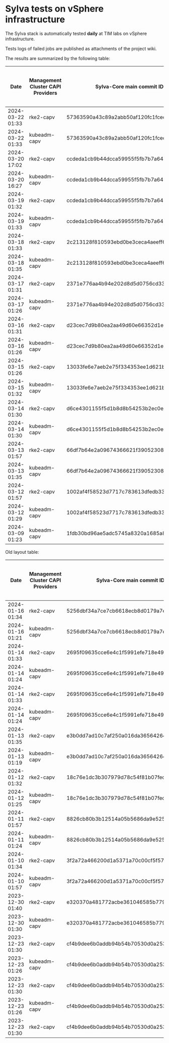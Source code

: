 # Sylva tests on vSphere infrastructure

The Sylva stack is automatically tested **daily** at TIM labs on vSphere infrastructure.

Tests logs of failed jobs are published as attachments of the project wiki.

The results are summarized by the following table:

| Date                      | Management Cluster CAPI Providers | Sylva-Core main commit ID        | Management cluster result                    | Workload cluster result              | Test logs (only for failed tests) |
|---------------------------|-----------------------------------|----------------------------------|----------------------------------------------|--------------------------------------|-----------------------------------|
|2024-03-22 01:33|rke2-capv|57363590a43c89a2abb50af120fc1fced7ad0770|:white_check_mark:|:white_check_mark:||
|2024-03-22 01:33|kubeadm-capv|57363590a43c89a2abb50af120fc1fced7ad0770|:white_check_mark:|:white_check_mark:||
|2024-03-20 17:02|rke2-capv|ccdeda1cb9b44dcca59955f5fb7b7a6488acba57|:x:|N/A|[link](https://gitlab.com/sylva-projects/sylva-core/-/wikis/uploads/d898b4011e2287cac766503704b393c6/capv-logs.gz)|
|2024-03-20 16:27|kubeadm-capv|ccdeda1cb9b44dcca59955f5fb7b7a6488acba57|:x:|N/A|[link](https://gitlab.com/sylva-projects/sylva-core/-/wikis/uploads/d898b4011e2287cac766503704b393c6/capv-logs.gz)|
|2024-03-19 01:32|rke2-capv|ccdeda1cb9b44dcca59955f5fb7b7a6488acba57|:white_check_mark:|:white_check_mark:||
|2024-03-19 01:33|kubeadm-capv|ccdeda1cb9b44dcca59955f5fb7b7a6488acba57|:white_check_mark:|:white_check_mark:||
|2024-03-18 01:33|rke2-capv|2c213128f810593ebd0be3ceca4aeeff6489b55f|:white_check_mark:|:white_check_mark:||
|2024-03-18 01:35|kubeadm-capv|2c213128f810593ebd0be3ceca4aeeff6489b55f|:white_check_mark:|:white_check_mark:||
|2024-03-17 01:31|rke2-capv|2371e776aa4b94e202d8d5d0756cd33937fa7298|:white_check_mark:|:white_check_mark:||
|2024-03-17 01:26|kubeadm-capv|2371e776aa4b94e202d8d5d0756cd33937fa7298|:white_check_mark:|:white_check_mark:||
|2024-03-16 01:31|rke2-capv|d23cec7d9b80ea2aa49d60e66352d1e71ba21bc8|:white_check_mark:|:white_check_mark:||
|2024-03-16 01:26|kubeadm-capv|d23cec7d9b80ea2aa49d60e66352d1e71ba21bc8|:white_check_mark:|:white_check_mark:||
|2024-03-15 01:26|rke2-capv|13033fe6e7aeb2e75f334353ee1d621b68c43543|:white_check_mark:|:white_check_mark:||
|2024-03-15 01:32|kubeadm-capv|13033fe6e7aeb2e75f334353ee1d621b68c43543|:white_check_mark:|:white_check_mark:||
|2024-03-14 01:30|rke2-capv|d6ce4301155f5d1b8d8b54253b2ec0e35139ce8e|:x:|N/A|[link](https://gitlab.com/sylva-projects/sylva-core/-/wikis/uploads/faae185f5c05d13647ce9bf98c738f1d/capv-logs.gz)|
|2024-03-14 01:30|kubeadm-capv|d6ce4301155f5d1b8d8b54253b2ec0e35139ce8e|:x:|N/A|[link](https://gitlab.com/sylva-projects/sylva-core/-/wikis/uploads/faae185f5c05d13647ce9bf98c738f1d/capv-logs.gz)|
|2024-03-13 01:57|rke2-capv|66df7b64e2a09674366621f39052308a501e1c67|:x:|N/A|[link](https://gitlab.com/sylva-projects/sylva-core/-/wikis/uploads/6d3c3bfcd6ad310f715cde1b3953a5c6/capv-logs.gz)|
|2024-03-13 01:35|kubeadm-capv|66df7b64e2a09674366621f39052308a501e1c67|:white_check_mark:|:white_check_mark:|[link](https://gitlab.com/sylva-projects/sylva-core/-/wikis/uploads/6d3c3bfcd6ad310f715cde1b3953a5c6/capv-logs.gz)|
|2024-03-12 01:57|rke2-capv|1002af4f58523d7717c783613dfedb33688d432f|:x:|N/A|[link](https://gitlab.com/sylva-projects/sylva-core/-/wikis/uploads/e534abeb192a398f956d3e4b65426752/capv-logs.gz)|
|2024-03-12 01:29|kubeadm-capv|1002af4f58523d7717c783613dfedb33688d432f|:white_check_mark:|:white_check_mark:|[link](https://gitlab.com/sylva-projects/sylva-core/-/wikis/uploads/e534abeb192a398f956d3e4b65426752/capv-logs.gz)|
|2024-03-09 01:23|kubeadm-capv|1fdb30bd96ae5adc5745a8320a1685a839255a03|:white_check_mark:|:white_check_mark:|[link](https://gitlab.com/sylva-projects/sylva-core/-/wikis/uploads/7139b76989db56609770e5df68c523bb/capv-logs.gz)|

Old layout table:

| Date                      | Management Cluster CAPI Providers | Sylva-Core main commit ID        | Result                                       | Test logs (only for failed tests) |
|---------------------------|-----------------------------------|----------------------------------|----------------------------------------------|-----------------------------------|
|2024-01-16 01:34|rke2-capv|5256dbf34a7ce7cb6618ecb8d0179a7eae5fbd46|:white_check_mark: success||
|2024-01-16 01:21|kubeadm-capv|5256dbf34a7ce7cb6618ecb8d0179a7eae5fbd46|:white_check_mark: success||
|2024-01-14 01:33|rke2-capv|2695f09635cce6e4c1f5991efe718e497702f32b|:white_check_mark: success||
|2024-01-14 01:24|kubeadm-capv|2695f09635cce6e4c1f5991efe718e497702f32b|:white_check_mark: success||
|2024-01-14 01:33|rke2-capv|2695f09635cce6e4c1f5991efe718e497702f32b|:white_check_mark: success||
|2024-01-14 01:24|kubeadm-capv|2695f09635cce6e4c1f5991efe718e497702f32b|:white_check_mark: success||
|2024-01-13 01:35|rke2-capv|e3b0dd7ad10c7af250a016da36564264287586bf|:white_check_mark: success||
|2024-01-13 01:19|kubeadm-capv|e3b0dd7ad10c7af250a016da36564264287586bf|:white_check_mark: success||
|2024-01-12 01:32|rke2-capv|18c76e1dc3b307979d78c54f81b07fec0d80d511|:white_check_mark: success||
|2024-01-12 01:25|kubeadm-capv|18c76e1dc3b307979d78c54f81b07fec0d80d511|:white_check_mark: success||
|2024-01-11 01:57|rke2-capv|8826cb80b3b12514a05b5686da9e52505c577704|:x: failed|[link](https://gitlab.com/sylva-projects/sylva-core/-/wikis/uploads/f8332c73b645753fb674c6ec8d7eeabf/capv-logs.gz)|
|2024-01-11 01:24|kubeadm-capv|8826cb80b3b12514a05b5686da9e52505c577704|:white_check_mark: success||
|2024-01-10 01:34|rke2-capv|3f2a72a466200d1a5371a70c00cf5f57d35b73fe|:white_check_mark: success||
|2024-01-10 01:57|kubeadm-capv|3f2a72a466200d1a5371a70c00cf5f57d35b73fe|:x: failed|[link](https://gitlab.com/sylva-projects/sylva-core/-/wikis/uploads/8138bd7fc116d62d656f66aab4c677ac/capv-logs.gz)|
|2023-12-30 01:40|rke2-capv|e320370a481772acbe361046585b779bc4c772fe|:x: failed|[link](https://gitlab.com/sylva-projects/sylva-core/-/wikis/uploads/17d4ffbdc8036903ad000196987782ea/capv-logs.gz)|
|2023-12-30 01:30|kubeadm-capv|e320370a481772acbe361046585b779bc4c772fe|:x: failed|[link](https://gitlab.com/sylva-projects/sylva-core/-/wikis/uploads/17d4ffbdc8036903ad000196987782ea/capv-logs.gz)|
|2023-12-23 01:30|rke2-capv|cf4b9dee6b0addb94b54b70530d0a25365ba937e|:x: failed|[link](https://gitlab.com/sylva-projects/sylva-core/-/wikis/uploads/758ab1ecc725e797a06261c62cc77788/capv-logs.gz)|
|2023-12-23 01:26|kubeadm-capv|cf4b9dee6b0addb94b54b70530d0a25365ba937e|:white_check_mark: success||
|2023-12-23 01:30|rke2-capv|cf4b9dee6b0addb94b54b70530d0a25365ba937e|:x: failed|[link](https://gitlab.com/sylva-projects/sylva-core/-/wikis/uploads/d3bb7c8c3be36d81a9f9930f81189f56/capv-logs.gz)|
|2023-12-23 01:26|kubeadm-capv|cf4b9dee6b0addb94b54b70530d0a25365ba937e|:white_check_mark: success||
|2023-12-23 01:30|rke2-capv|cf4b9dee6b0addb94b54b70530d0a25365ba937e|:x: failed|[link](https://gitlab.com/sylva-projects/sylva-core/-/wikis/uploads/6e58c059b348d378ad25155a7f3ed1c8/capv-logs.gz)|

